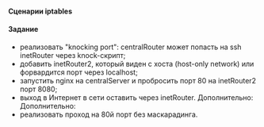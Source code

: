 #### Сценарии iptables
####   Задание
 - реализовать "knocking port": centralRouter может попасть на ssh inetRouter через knock-скрипт;
 - добавить inetRouter2, который виден с хоста (host-only network) или форвардится порт через localhost;
 - запустить nginx на centralServer и пробросить порт 80 на inetRouter2 порт 8080;
 - выход в Интернет в сети оставить через inetRouter. Дополнительно:
Дополнительно:
 - реализовать проход на 80й порт без маскарадинга.

